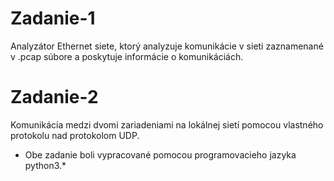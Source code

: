 # Zadanie-1
Analyzátor Ethernet siete, ktorý analyzuje komunikácie v sieti zaznamenané v .pcap súbore a poskytuje informácie o komunikáciách.

# Zadanie-2
Komunikácia medzi dvomi zariadeniami na lokálnej sietí pomocou vlastného protokolu nad protokolom UDP.

* Obe zadanie boli vypracované pomocou programovacieho jazyka python3.*
